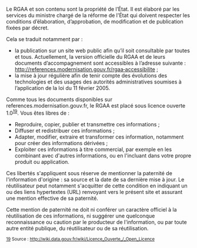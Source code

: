 Le RGAA et son contenu sont la propriété de l’État. Il est élaboré par les services du ministre chargé de la réforme de l'État qui doivent respecter les conditions d’élaboration, d’approbation, de modification et de publication fixées par décret.

Cela se traduit notamment par :
+ la publication sur un site web public afin qu’il soit consultable par toutes et tous. Actuellement, la version officielle du RGAA et de leurs documents d’accompagnement sont accessibles à l’adresse suivante : http://references.modernisation.gouv.fr/rgaa‑accessibilite ;
+ la mise à jour régulière afin de tenir compte des évolutions des technologies et des usages des autorités administratives soumises à l’application de la loi du 11 février 2005.

Comme tous les documents disponibles sur references.modernisation.gouv.fr, le RGAA est placé sous licence ouverte 1.0<sup id="body-ftn19">[19](#ftn19)</sup>.
Vous êtes libres de :
+ Reproduire, copier, publier et transmettre ces informations ;
+ Diffuser et redistribuer ces informations ;
+ Adapter, modifier, extraire et transformer ces information, notamment pour créer des informations dérivées ;
+ Exploiter ces informations à titre commercial, par exemple en les combinant avec d'autres informations, ou en l'incluant dans votre propre produit ou application.

Ces libertés s'appliquent sous réserve de mentionner la paternité de l'information d'origine : sa source et la date de sa dernière mise à jour. Le réutilisateur peut notamment s'acquitter de cette condition en indiquant un ou des liens hypertextes (URL) renvoyant vers le présent site et assurant une mention effective de sa paternité.

Cette mention de paternité ne doit ni conférer un caractère officiel à la réutilisation de ces informations, ni suggérer une quelconque reconnaissance ou caution par le producteur de l'information, ou par toute autre entité publique, du réutilisateur ou de sa réutilisation.

<sub id="ftn19">[19](#body-ftn19) Source : http://wiki.data.gouv.fr/wiki/Licence_Ouverte_/_Open_Licence</sub>
